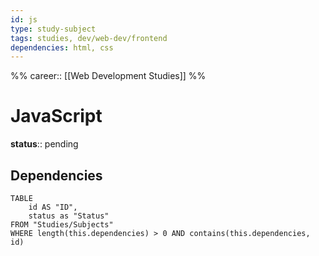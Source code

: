 ```yaml
---
id: js
type: study-subject
tags: studies, dev/web-dev/frontend
dependencies: html, css
---
```

%%
career:: [[Web Development Studies]]
%%

# JavaScript

**status**:: pending

## Dependencies

```dataview
TABLE
	id AS "ID",
	status as "Status"
FROM "Studies/Subjects"
WHERE length(this.dependencies) > 0 AND contains(this.dependencies, id)
```